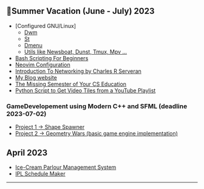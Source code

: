 ## 🌻Summer Vacation (June - July) 2023

- [Configured GNU/Linux]
  - [Dwm](https://github.com/gautamsahil1947/dwm)
  - [St](https://github.com/gautamsahil1947/st)
  - [Dmenu](https://github.com/gautamsahil1947/dmenu)
  - [Utils like Newsboat, Dunst, Tmux, Mpv ...](https://github.com/gautamsahil1947/utils)
- [Bash Scripting For Beginners](https://github.com/gautamsahil1947/studies/tree/main/notes/01-bashScripting)
- [Neovim Configuration](https://github.com/gautamsahil1947/nvim)
- [Introduction To Networking by Charles R Serveran](https://github.com/gautamsahil1947/gautamsahil1947/blob/main/Misc/introduction-to-networking.pdf)
- [My Blog website](https://gautamsahil1947.github.io)
- [The Missing Semester of Your CS Education](https://missing.csail.mit.edu/)
- [Python Script to Get Video Tiles from a YouTube Playlist](https://github.com/gautamsahil1947/gautamsahil1947/blob/main/Misc/youtubeScript.py)

### GameDevelopement using Modern C++ and SFML (deadline 2023-07-02)

- [Project 1 -> Shape Spawner](https://github.com/gautamsahil1947/project1)
- [Project 2 -> Geometry Wars (basic game engine implementation)](https://github.com/gautamsahil1947/geometry-wars)
    <!-- - [Project 3]() -->
    <!-- - []() -->
    <!-- - []() -->
    <!-- - []() -->
    <!-- - [Golf Game]() -->

## April 2023

- [Ice-Cream Parlour Management System](https://github.com/gautamsahil1947/icecream-parlour-management-system)
- [IPL Schedule Maker](https://github.com/gautamsahil1947/ipl)

<!--
🌻🚗🏖🏕🏖👣

🌎 🌐 🌍

📚

🌐🕸🔗🖱🛜

📡💻🌐

📱📶⌚🎧🛡🔒⚡🔋

-->

---

